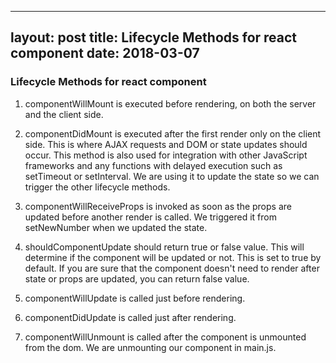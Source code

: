 
---
layout: post
title: Lifecycle Methods for react component
date: 2018-03-07
---

### Lifecycle Methods for react component

1. componentWillMount is executed before rendering, on both the server and the client side.

2. componentDidMount is executed after the first render only on the client side. This is where AJAX requests and DOM or state updates should occur. This method is also used for integration with other JavaScript frameworks and any functions with delayed execution such as setTimeout or setInterval. We are using it to update the state so we can trigger the other lifecycle methods.
3. componentWillReceiveProps is invoked as soon as the props are updated before another render is called. We triggered it from setNewNumber when we updated the state.

4. shouldComponentUpdate should return true or false value. This will determine if the component will be updated or not. This is set to true by default. If you are sure that the component doesn't need to render after state or props are updated, you can return false value.

5. componentWillUpdate is called just before rendering.

6. componentDidUpdate is called just after rendering.

7. componentWillUnmount is called after the component is unmounted from the dom. We are unmounting our component in main.js.

